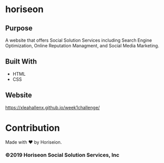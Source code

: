 # horiseon

## Purpose
A website that offers Social Solution Services including Search Engine Optimization, Online Reputation Managment, and Social Media Marketing. 

## Built With
* HTML
* CSS

## Website
https://xleahallenx.github.io/week1challenge/

# Contribution
Made with ❤️ by Horiseion.

### ©️2019 Horiseon Social Solution Services, Inc 